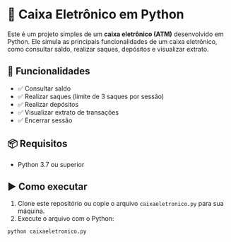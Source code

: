 # 🏧 Caixa Eletrônico em Python

Este é um projeto simples de um **caixa eletrônico (ATM)** desenvolvido em Python. Ele simula as principais funcionalidades de um caixa eletrônico, como consultar saldo, realizar saques, depósitos e visualizar extrato.

## 🚀 Funcionalidades

- ✅ Consultar saldo
- ✅ Realizar saques (limite de 3 saques por sessão)
- ✅ Realizar depósitos
- ✅ Visualizar extrato de transações
- ✅ Encerrar sessão

## 📦 Requisitos

- Python 3.7 ou superior

## ▶️ Como executar

1. Clone este repositório ou copie o arquivo `caixaeletronico.py` para sua máquina.
2. Execute o arquivo com o Python:

```bash
python caixaeletronico.py


